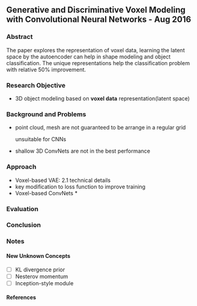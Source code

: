 ## Generative and Discriminative Voxel Modeling with Convolutional Neural Networks - Aug 2016

### Abstract

The paper explores the representation of voxel data, learning the latent space by the autoencoder can help in shape modeling and object classification. The unique representations help the classification problem with relative 50% improvement.

### Research Objective

* 3D object modeling based on **voxel data** representation(latent space)

### Background and Problems

* point cloud, mesh are not guaranteed to be arrange in a regular grid

  unsuitable for CNNs

* shallow 3D ConvNets are not in the best performance

### Approach

* Voxel-based VAE: 2.1 technical details
* key modification to loss function to improve training
* Voxel-based ConvNets
  * 

### Evaluation



### Conclusion



### Notes



#### New Unknown Concepts

- [ ] KL divergence prior
- [ ] Nesterov momentum
- [ ] Inception-style module

#### References











